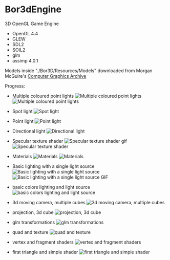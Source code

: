 # Bor3dEngine
3D OpenGL Game Engine

 - OpenGL 4.4
 - GLEW
 - SDL2
 - SOIL2
 - glm
 - assimp 4.0.1

Models inside "./Bor3D/Resources/Models" downloaded from Morgan McGuire's [Computer Graphics Archive](https://casual-effects.com/data)

Progress:

 - Multiple coloured point lights
![Multiple coloured point lights](https://github.com/CiaccoDavide/Bor3dEngine/blob/master/screenshots/2017-11-01_23-00-09.png?raw=true)
![Multiple coloured point lights](https://github.com/CiaccoDavide/Bor3dEngine/blob/master/screenshots/2017-11-01_23-00-22.png?raw=true)

 - Spot light
![Spot light](https://github.com/CiaccoDavide/Bor3dEngine/blob/master/screenshots/2017-11-01_23-09-56.png?raw=true)

 - Point light
![Point light](https://github.com/CiaccoDavide/Bor3dEngine/blob/master/screenshots/2017-10-31_16-32-39_point_light.gif?raw=true)

 - Directional light
![Directional light](https://github.com/CiaccoDavide/Bor3dEngine/blob/master/screenshots/2017-10-31_14-44-59.png?raw=true)

 - Specular texture shader
![Specular texture shader gif](https://github.com/CiaccoDavide/Bor3dEngine/blob/master/screenshots/2017-10-31_12-55-50_specular.gif?raw=true)
![Specular texture shader](https://github.com/CiaccoDavide/Bor3dEngine/blob/master/screenshots/2017-10-31_12-55-50.png?raw=true)

 - Materials
![Materials](https://github.com/CiaccoDavide/Bor3dEngine/blob/master/screenshots/2017-10-30_19-14-08.png?raw=true)
![Materials](https://github.com/CiaccoDavide/Bor3dEngine/blob/master/screenshots/2017-10-30_18-57-38.png?raw=true)

 - Basic lighting with a single light source
![Basic lighting with a single light source](https://github.com/CiaccoDavide/Bor3dEngine/blob/master/screenshots/2017-10-30_14-42-41.png?raw=true)
![Basic lighting with a single light source GIF](https://github.com/CiaccoDavide/Bor3dEngine/blob/master/screenshots/light_source_000.gif?raw=true)

 - basic colors lighting and light source
![basic colors lighting and light source](https://raw.githubusercontent.com/CiaccoDavide/Bor3dEngine/master/screenshots/2017-10-30_10-52-29.png)

 - 3d moving camera, multiple cubes
![3d moving camera, multiple cubes](https://github.com/CiaccoDavide/Bor3dEngine/blob/master/screenshots/2017-10-28_00-11-06.png?raw=true)

 - projection, 3d cube
![projection, 3d cube](https://github.com/CiaccoDavide/Bor3dEngine/blob/master/screenshots/2017-10-27_15-59-17.png?raw=true)

 - glm transformations
![glm transformations](https://github.com/CiaccoDavide/Bor3dEngine/blob/master/screenshots/2017-10-26_17-55-27.png?raw=true)

 - quad and texture
![quad and texture](https://github.com/CiaccoDavide/Bor3dEngine/blob/master/screenshots/2017-10-26_15-11-34.png?raw=true)

 - vertex and fragment shaders 
![vertex and fragment shaders ](https://github.com/CiaccoDavide/Bor3dEngine/blob/master/screenshots/2017-10-25_23-29-10.png?raw=true)

 - first triangle and simple shader
![first triangle and simple shader](https://raw.githubusercontent.com/CiaccoDavide/Bor3dEngine/master/screenshots/2017-10-25_21-24-55.png)
